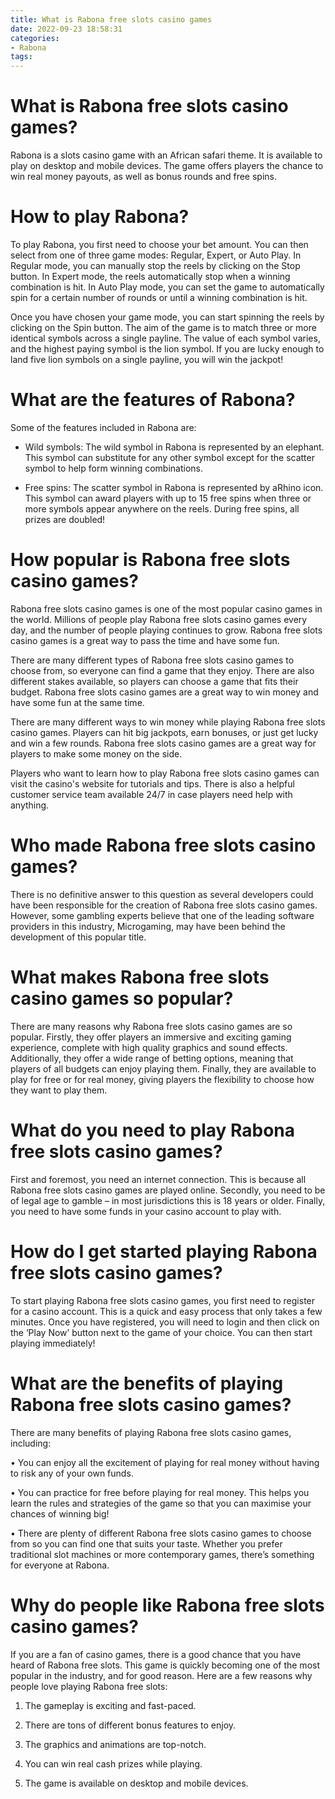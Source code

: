 ```yaml
---
title: What is Rabona free slots casino games
date: 2022-09-23 18:58:31
categories:
- Rabona
tags:
---
```



#  What is Rabona free slots casino games?

Rabona is a slots casino game with an African safari theme. It is available to play on desktop and mobile devices. The game offers players the chance to win real money payouts, as well as bonus rounds and free spins.

# How to play Rabona?

To play Rabona, you first need to choose your bet amount. You can then select from one of three game modes: Regular, Expert, or Auto Play. In Regular mode, you can manually stop the reels by clicking on the Stop button. In Expert mode, the reels automatically stop when a winning combination is hit. In Auto Play mode, you can set the game to automatically spin for a certain number of rounds or until a winning combination is hit.

Once you have chosen your game mode, you can start spinning the reels by clicking on the Spin button. The aim of the game is to match three or more identical symbols across a single payline. The value of each symbol varies, and the highest paying symbol is the lion symbol. If you are lucky enough to land five lion symbols on a single payline, you will win the jackpot!

# What are the features of Rabona?

Some of the features included in Rabona are:

- Wild symbols: The wild symbol in Rabona is represented by an elephant. This symbol can substitute for any other symbol except for the scatter symbol to help form winning combinations.

- Free spins: The scatter symbol in Rabona is represented by aRhino icon. This symbol can award players with up to 15 free spins when three or more symbols appear anywhere on the reels. During free spins, all prizes are doubled!

#  How popular is Rabona free slots casino games?

Rabona free slots casino games is one of the most popular casino games in the world. Millions of people play Rabona free slots casino games every day, and the number of people playing continues to grow. Rabona free slots casino games is a great way to pass the time and have some fun.

There are many different types of Rabona free slots casino games to choose from, so everyone can find a game that they enjoy. There are also different stakes available, so players can choose a game that fits their budget. Rabona free slots casino games are a great way to win money and have some fun at the same time.

There are many different ways to win money while playing Rabona free slots casino games. Players can hit big jackpots, earn bonuses, or just get lucky and win a few rounds. Rabona free slots casino games are a great way for players to make some money on the side.

Players who want to learn how to play Rabona free slots casino games can visit the casino's website for tutorials and tips. There is also a helpful customer service team available 24/7 in case players need help with anything.

#  Who made Rabona free slots casino games?

There is no definitive answer to this question as several developers could have been responsible for the creation of Rabona free slots casino games. However, some gambling experts believe that one of the leading software providers in this industry, Microgaming, may have been behind the development of this popular title.

# What makes Rabona free slots casino games so popular?

There are many reasons why Rabona free slots casino games are so popular. Firstly, they offer players an immersive and exciting gaming experience, complete with high quality graphics and sound effects. Additionally, they offer a wide range of betting options, meaning that players of all budgets can enjoy playing them. Finally, they are available to play for free or for real money, giving players the flexibility to choose how they want to play them.

#  What do you need to play Rabona free slots casino games?

First and foremost, you need an internet connection. This is because all Rabona free slots casino games are played online. Secondly, you need to be of legal age to gamble – in most jurisdictions this is 18 years or older. Finally, you need to have some funds in your casino account to play with.

# How do I get started playing Rabona free slots casino games?

To start playing Rabona free slots casino games, you first need to register for a casino account. This is a quick and easy process that only takes a few minutes. Once you have registered, you will need to login and then click on the ‘Play Now’ button next to the game of your choice. You can then start playing immediately!

# What are the benefits of playing Rabona free slots casino games?

There are many benefits of playing Rabona free slots casino games, including:

• You can enjoy all the excitement of playing for real money without having to risk any of your own funds.

• You can practice for free before playing for real money. This helps you learn the rules and strategies of the game so that you can maximise your chances of winning big!

• There are plenty of different Rabona free slots casino games to choose from so you can find one that suits your taste. Whether you prefer traditional slot machines or more contemporary games, there’s something for everyone at Rabona.

#  Why do people like Rabona free slots casino games?

If you are a fan of casino games, there is a good chance that you have heard of Rabona free slots. This game is quickly becoming one of the most popular in the industry, and for good reason. Here are a few reasons why people love playing Rabona free slots:

1. The gameplay is exciting and fast-paced.

2. There are tons of different bonus features to enjoy.

3. The graphics and animations are top-notch.

4. You can win real cash prizes while playing.

5. The game is available on desktop and mobile devices.